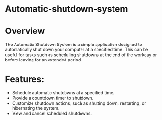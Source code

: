 # Automatic-shutdown-system

# Overview
The Automatic Shutdown System is a simple application designed to automatically shut down your computer at a specified time. This can be useful for tasks such as scheduling shutdowns at the end of the workday or before leaving for an extended period.

# Features:
* Schedule automatic shutdowns at a specified time.
* Provide a countdown timer to shutdown.
* Customize shutdown actions, such as shutting down, restarting, or hibernating the system.
* View and cancel scheduled shutdowns.

